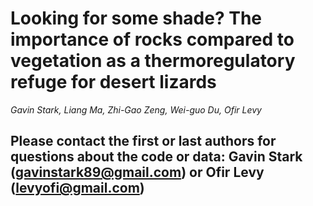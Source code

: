 # **Looking  for some shade? The importance of rocks compared to vegetation as a thermoregulatory refuge for desert lizards**


_Gavin Stark, Liang Ma, Zhi-Gao Zeng, Wei-guo Du, Ofir Levy_

## Please contact the first or last authors for questions about the code or data: Gavin Stark (gavinstark89@gmail.com) or Ofir Levy (levyofi@gmail.com)
